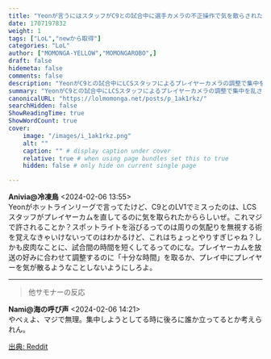 ```yaml
---
title: "Yeonが言うにはスタッフがC9との試合中に選手カメラの不正操作で気を散らされたってよ"
date: 1707197832
weight: 1
tags: ["LoL","newから取得"]
categories: "LoL"
author: ["MOMONGA-YELLOW","MOMONGAROBO",]
draft: false
hidemeta: false 
comments: false
description: "YeonがC9との試合中にLCSスタッフによるプレイヤーカメラの調整で集中を乱されたと述べたことについての不満。"
summary: "YeonがC9との試合中にLCSスタッフによるプレイヤーカメラの調整で集中を乱されたと述べたことについての不満。"
canonicalURL: "https://lolmomonga.net/posts/p_1ak1rkz/"
searchHidden: false
ShowReadingTime: true
ShowWordCount: true
cover:
    image: "/images/i_1ak1rkz.png"
    alt: ""
    caption: "" # display caption under cover
    relative: true # when using page bundles set this to true
    hidden: false # only hide on current single page

---
```

**Anivia@冷凍鳥** <2024-02-06 13:55>  
Yeonがホットラインリーグで言ってたけど、C9とのLV1でミスったのは、LCSスタッフがプレイヤーカムを直してるのに気を取られたかららしいぜ。これマジで許されることか？スポットライトを浴びるってのは周りの気配りを無視する術を覚えなきゃいけないってのはわかるけど、これはちょっとやりすぎじゃね？しかも皮肉なことに、試合間の時間を短くしてるってのにな。プレイヤーカムを放送の好みに合わせて調整するのに「十分な時間」を取るか、プレイ中にプレイヤーを気が散るようなことしないようにしろよ。  

---

> 他サモナーの反応  

**Nami@海の呼び声** <2024-02-06 14:21>  
やべぇよ、マジで無理。集中しようとしてる時に後ろに誰か立ってるとか考えられん。




[出典: Reddit](https://www.reddit.com//r/leagueoflegends/comments/1ak1rkz/yeon_says_staff_distracted_him_vs_c9_during_game/)
